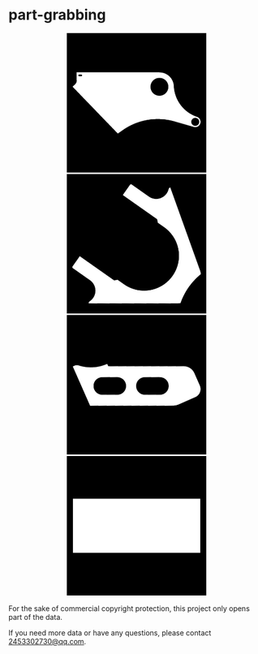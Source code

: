 # part-grabbing
<center class="half">
    <img src="https://github.com/tiantianhuanle/part-grabbing/blob/main/example/11%23133%2330_2.png" width=275 alt="example1"/><img src="https://github.com/tiantianhuanle/part-grabbing/blob/main/example/16%23219%23247_2.png" width=275 alt="example2"/><img src="https://github.com/tiantianhuanle/part-grabbing/blob/main/example/22%2361%23102_2.png" width=275 alt="example2"/><img src="https://github.com/tiantianhuanle/part-grabbing/blob/main/example/22%2363%23102_2.png" width=275 alt="example2"/> </center>


For the sake of commercial copyright protection, this project only opens part of the data.

If you need more data or have any questions, please contact 2453302730@qq.com.
